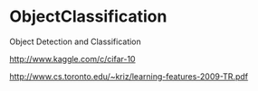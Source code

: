 ObjectClassification
====================

Object Detection and Classification

http://www.kaggle.com/c/cifar-10

http://www.cs.toronto.edu/~kriz/learning-features-2009-TR.pdf
